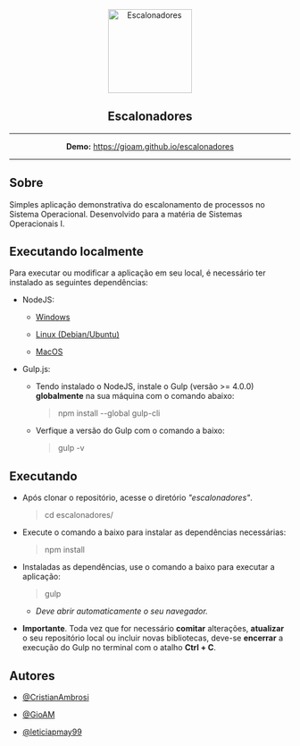 <div align="center">
  <img src="https://user-images.githubusercontent.com/9125404/57946309-67a6b080-78b2-11e9-8075-b280bf1ce9a1.png" width=150px height=150px alt="Escalonadores" />
</div>

<h2 align="center">Escalonadores</h2>

<div align="center">

-------------------- 

**Demo:** https://gioam.github.io/escalonadores

--------------------

</div>

## Sobre

Simples aplicação demonstrativa do escalonamento de processos no Sistema Operacional. Desenvolvido para a matéria de Sistemas Operacionais I.

## Executando localmente

Para executar ou modificar a aplicação em seu local, é necessário ter instalado as seguintes dependências:

  - NodeJS:

      - [Windows](https://nodejs.org/en/download/)

      - [Linux (Debian/Ubuntu)](https://github.com/CristianAmbrosi/tutoriais/blob/master/Instalar%20Node.js%20no%20Ubuntu.md)

      - [MacOS](https://nodejs.org/en/download/)

  - Gulp.js:

      - Tendo instalado o NodeJS, instale o Gulp (versão >= 4.0.0) **globalmente** na sua máquina com o comando abaixo:

        > npm install --global gulp-cli

      - Verfique a versão do Gulp com o comando a baixo:

        > gulp -v

## Executando
  
  - Após clonar o repositório, acesse o diretório *"escalonadores"*.

      > cd escalonadores/

  - Execute o comando a baixo para instalar as dependências necessárias:

      > npm install

  - Instaladas as dependências, use o comando a baixo para executar a aplicação:

      > gulp

      - *Deve abrir automaticamente o seu navegador.*

  - **Importante**. Toda vez que for necessário **comitar** alterações, **atualizar** o seu repositório local ou incluir novas bibliotecas, deve-se **encerrar** a execução do Gulp no terminal com o atalho **Ctrl + C**.

## Autores

  - [@CristianAmbrosi](https://github.com/CristianAmbrosi)

  - [@GioAM](https://github.com/GioAM)

  - [@leticiapmay99](https://github.com/leticiapmay99)
